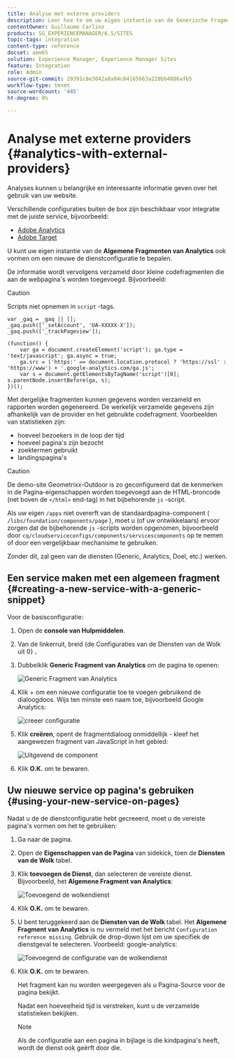 ```yaml
---
title: Analyse met externe providers
description: Leer hoe te om uw eigen instantie van de Generische Fragmenten van Analytics te vormen om een nieuwe de dienstconfiguratie te bepalen.
contentOwner: Guillaume Carlino
products: SG_EXPERIENCEMANAGER/6.5/SITES
topic-tags: integration
content-type: reference
docset: aem65
solution: Experience Manager, Experience Manager Sites
feature: Integration
role: Admin
source-git-commit: 29391c8e3042a8a04c64165663a228bb4886afb5
workflow-type: tm+mt
source-wordcount: '445'
ht-degree: 0%

---
```



# Analyse met externe providers {#analytics-with-external-providers}

Analyses kunnen u belangrijke en interessante informatie geven over het gebruik van uw website.

Verschillende configuraties buiten de box zijn beschikbaar voor integratie met de juiste service, bijvoorbeeld:

* [Adobe Analytics](/help/sites-administering/adobeanalytics.md)
* [Adobe Target](/help/sites-administering/target.md)

U kunt uw eigen instantie van de **Algemene Fragmenten van Analytics** ook vormen om een nieuwe de dienstconfiguratie te bepalen.

De informatie wordt vervolgens verzameld door kleine codefragmenten die aan de webpagina&#39;s worden toegevoegd. Bijvoorbeeld:

>[!CAUTION]
>
>Scripts niet opnemen in `script` -tags.

```
var _gaq = _gaq || [];
_gaq.push(['_setAccount', 'UA-XXXXX-X']);
_gaq.push(['_trackPageview']);

(function() {
    var ga = document.createElement('script'); ga.type = 'text/javascript'; ga.async = true;
    ga.src = ('https:' == document.location.protocol ? 'https://ssl' : 'https://www') + '.google-analytics.com/ga.js';
    var s = document.getElementsByTagName('script')[0]; s.parentNode.insertBefore(ga, s);
})();
```

Met dergelijke fragmenten kunnen gegevens worden verzameld en rapporten worden gegenereerd. De werkelijk verzamelde gegevens zijn afhankelijk van de provider en het gebruikte codefragment. Voorbeelden van statistieken zijn:

* hoeveel bezoekers in de loop der tijd
* hoeveel pagina&#39;s zijn bezocht
* zoektermen gebruikt
* landingspagina&#39;s

>[!CAUTION]
>
>De demo-site Geometrixx-Outdoor is zo geconfigureerd dat de kenmerken in de Pagina-eigenschappen worden toegevoegd aan de HTML-broncode (net boven de `</html>` end-tag) in het bijbehorende `js` -script.
>
>Als uw eigen `/apps` niet overerft van de standaardpagina-component ( `/libs/foundation/components/page` ), moet u (of uw ontwikkelaars) ervoor zorgen dat de bijbehorende `js` -scripts worden opgenomen, bijvoorbeeld door `cq/cloudserviceconfigs/components/servicescomponents` op te nemen of door een vergelijkbaar mechanisme te gebruiken.
>
>Zonder dit, zal geen van de diensten (Generic, Analytics, Doel, etc.) werken.

## Een service maken met een algemeen fragment {#creating-a-new-service-with-a-generic-snippet}

Voor de basisconfiguratie:

1. Open de **console van Hulpmiddelen**.
1. Van de linkerruit, breid {de Configuraties van de Diensten van de Wolk uit 0} **.**
1. Dubbelklik **Generic Fragment van Analytics** om de pagina te openen:

   ![ Generic Fragment van Analytics ](assets/analytics_genericoverview.png)

1. Klik + om een nieuwe configuratie toe te voegen gebruikend de dialoogdoos. Wijs ten minste een naam toe, bijvoorbeeld Google Analytics:

   ![ creeer configuratie ](assets/analytics_addconfig.png)

1. Klik **creëren**, opent de fragmentdialoog onmiddellijk - kleef het aangewezen fragment van JavaScript in het gebied:

   ![ Uitgevend de component ](assets/analytics_snippet.png)

1. Klik **O.K.** om te bewaren.

## Uw nieuwe service op pagina&#39;s gebruiken {#using-your-new-service-on-pages}

Nadat u de de dienstconfiguratie hebt gecreeerd, moet u de vereiste pagina&#39;s vormen om het te gebruiken:

1. Ga naar de pagina.
1. Open de **Eigenschappen van de Pagina** van sidekick, toen de **Diensten van de Wolk** tabel.
1. Klik **toevoegen de Dienst**, dan selecteren de vereiste dienst. Bijvoorbeeld, het **Algemene Fragment van Analytics**:

   ![ Toevoegend de wolkendienst ](assets/analytics_selectservice.png)

1. Klik **O.K.** om te bewaren.
1. U bent teruggekeerd aan de **Diensten van de Wolk** tabel. Het **Algemene Fragment van Analytics** is nu vermeld met het bericht `Configuration reference missing`. Gebruik de drop-down lijst om uw specifiek de dienstgeval te selecteren. Voorbeeld: google-analytics:

   ![ Toevoegend de configuratie van de wolkendienst ](assets/analytics_selectspecificservice.png)

1. Klik **O.K.** om te bewaren.

   Het fragment kan nu worden weergegeven als u Pagina-Source voor de pagina bekijkt.

   Nadat een hoeveelheid tijd is verstreken, kunt u de verzamelde statistieken bekijken.

   >[!NOTE]
   >
   >Als de configuratie aan een pagina in bijlage is die kindpagina&#39;s heeft, wordt de dienst ook geërft door die.
